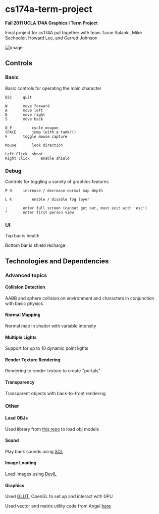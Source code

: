 # cs174a-term-project
**Fall 2011 UCLA 174A Graphics I Term Project**

Final project for cs174A put together with team Tarun Solanki, Mike Sechooler, Howard Lee, and Garrett Johnson

![image](/docs/animation-sm.gif)

## Controls

### Basic
Basic controls for operating the main character
```
ESC		quit

W 		move forward
A 		move left
D 		move right
S 		move back

Q E 		cycle weapon
SPACE 		jump (with a tank?!)
F 		toggle mouse capture

Mouse 		look direction

Left Click 	shoot
Right Click 	enable shield
```

### Debug
Controls for toggling a variety of graphics features
```
P O		increase / decrease normal map depth

L K 		enable / disable fog layer

;		enter full screen (cannot get out, must exit with 'esc')
"		enter first person view
```

### UI
Top bar is health

Bottom bar is shield recharge

## Technologies and Dependencies
### Advanced topics
#### Collision Detection
AABB and sphere collision on environment and characters in conjunction with basic physics

#### Normal Mapping
Normal map in shader with variable intensity

#### Multiple Lights
Support for up to 10 dynamic point lights

#### Render Texture Rendering
Rendering to render texture to create "portals"

#### Transparency
Transparent objects with back-to-front rendering

### Other
#### Load OBJs
Used library from [this repo](https://github.com/stcui/Obj-Loader) to load obj models

#### Sound
Play back sounds using [SDL](https://www.libsdl.org/)

#### Image Loading
Load images using [DevIL](http://openil.sourceforge.net/)

#### Graphics
Used [GLUT](https://www.opengl.org/resources/libraries/glut/), OpenGL to set up and interact with GPU

Used vector and matrix utility code from Angel [here](http://www.cs.unm.edu/~angel/BOOK/INTERACTIVE_COMPUTER_GRAPHICS/SIXTH_EDITION/)
